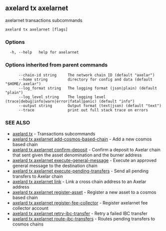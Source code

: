 ## axelard tx axelarnet

axelarnet transactions subcommands

```
axelard tx axelarnet [flags]
```

### Options

```
  -h, --help   help for axelarnet
```

### Options inherited from parent commands

```
      --chain-id string     The network chain ID (default "axelar")
      --home string         directory for config and data (default "$HOME/.axelar")
      --log_format string   The logging format (json|plain) (default "plain")
      --log_level string    The logging level (trace|debug|info|warn|error|fatal|panic) (default "info")
      --output string       Output format (text|json) (default "text")
      --trace               print out full stack trace on errors
```

### SEE ALSO

- [axelard tx](axelard_tx.md)	 - Transactions subcommands
- [axelard tx axelarnet add-cosmos-based-chain](axelard_tx_axelarnet_add-cosmos-based-chain.md)	 - Add a new cosmos based chain
- [axelard tx axelarnet confirm-deposit](axelard_tx_axelarnet_confirm-deposit.md)	 - Confirm a deposit to Axelar chain that sent given the asset denomination and the burner address
- [axelard tx axelarnet execute-general-message](axelard_tx_axelarnet_execute-general-message.md)	 - Execute an approved general message to the destination chain
- [axelard tx axelarnet execute-pending-transfers](axelard_tx_axelarnet_execute-pending-transfers.md)	 - Send all pending transfers to Axelar chain
- [axelard tx axelarnet link](axelard_tx_axelarnet_link.md)	 - Link a cross chain address to an Axelar address
- [axelard tx axelarnet register-asset](axelard_tx_axelarnet_register-asset.md)	 - Register a new asset to a cosmos based chain
- [axelard tx axelarnet register-fee-collector](axelard_tx_axelarnet_register-fee-collector.md)	 - Register axelarnet fee collector account
- [axelard tx axelarnet retry-ibc-transfer](axelard_tx_axelarnet_retry-ibc-transfer.md)	 - Retry a failed IBC transfer
- [axelard tx axelarnet route-ibc-transfers](axelard_tx_axelarnet_route-ibc-transfers.md)	 - Routes pending transfers to cosmos chains
